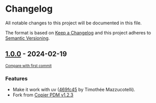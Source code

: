# Changelog

All notable changes to this project will be documented in this file.

The format is based on [Keep a Changelog](http://keepachangelog.com/en/1.0.0/)
and this project adheres to [Semantic Versioning](http://semver.org/spec/v2.0.0.html).

<!-- insertion marker -->
## [1.0.0](https://github.com/pawamoy/copier-uv/releases/tag/1.0.0) - 2024-02-19

<small>[Compare with first commit](https://github.com/pawamoy/copier-uv/compare/ad5932b04cecfcc6e6d1311f10082289cbc6ed76...1.0.0)</small>

### Features

- Make it work with uv ([469fc45](https://github.com/pawamoy/copier-uv/commit/469fc459f04786c0064d746e778ef799e9a9eabc) by Timothée Mazzucotelli).
- Fork from [Copier PDM v1.2.3](https://pawamoy.github.io/copier-pdm/changelog/#123-2024-02-11)

